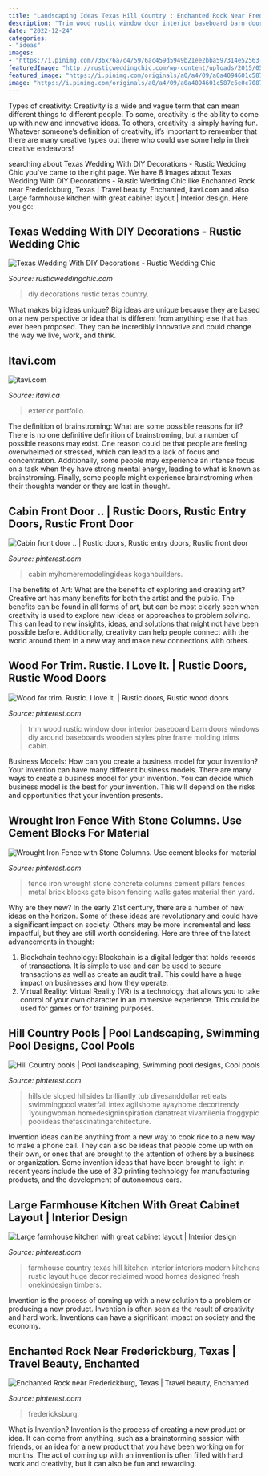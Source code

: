 ```yaml
---
title: "Landscaping Ideas Texas Hill Country : Enchanted Rock Near Frederickburg, Texas"
description: "Trim wood rustic window door interior baseboard barn doors windows diy around baseboards wooden styles pine frame molding trims cabin"
date: "2022-12-24"
categories:
- "ideas"
images:
- "https://i.pinimg.com/736x/6a/c4/59/6ac459d5949b21ee2bba597314e52563--texas.jpg"
featuredImage: "http://rusticweddingchic.com/wp-content/uploads/2015/05/Frankel_Clemence_Kelly_Hornberger_Photography_wedding1524_low.jpg"
featured_image: "https://i.pinimg.com/originals/a0/a4/09/a0a4094601c587c6e0c7087f85042a91.jpg"
image: "https://i.pinimg.com/originals/a0/a4/09/a0a4094601c587c6e0c7087f85042a91.jpg"
---
```



Types of creativity:
Creativity is a wide and vague term that can mean different things to different people. To some, creativity is the ability to come up with new and innovative ideas. To others, creativity is simply having fun. Whatever someone’s definition of creativity, it’s important to remember that there are many creative types out there who could use some help in their creative endeavors!

	

		
searching about Texas Wedding With DIY Decorations - Rustic Wedding Chic you've came to the right page. We have 8 Images about Texas Wedding With DIY Decorations - Rustic Wedding Chic like Enchanted Rock near Frederickburg, Texas | Travel beauty, Enchanted, itavi.com and also Large farmhouse kitchen with great cabinet layout | Interior design. Here you go:
		
    
## Texas Wedding With DIY Decorations - Rustic Wedding Chic

<img loading=lazy src="http://rusticweddingchic.com/wp-content/uploads/2015/05/Frankel_Clemence_Kelly_Hornberger_Photography_wedding1524_low.jpg" onerror="this.onerror=null;this.src='https://tse1.mm.bing.net/th?id=OIP.XZZUPK9IbViJZzvm7j99DwHaLG&amp;pid=15.1';" alt="Texas Wedding With DIY Decorations - Rustic Wedding Chic">

_Source: rusticweddingchic.com_

>diy decorations rustic texas country. 

	

What makes big ideas unique?
Big ideas are unique because they are based on a new perspective or idea that is different from anything else that has ever been proposed. They can be incredibly innovative and could change the way we live, work, and think.

    
## Itavi.com

<img loading=lazy src="http://www.itavi.ca/wp-content/uploads/2014/03/IMG_1948.jpg" onerror="this.onerror=null;this.src='https://tse3.mm.bing.net/th?id=OIP.0kqp91lWCRUJ_PmgKx50mQAAAA&amp;pid=15.1';" alt="itavi.com">

_Source: itavi.ca_

>exterior portfolio. 

	

The definition of brainstroming: What are some possible reasons for it?
There is no one definitive definition of brainstroming, but a number of possible reasons may exist. One reason could be that people are feeling overwhelmed or stressed, which can lead to a lack of focus and concentration. Additionally, some people may experience an intense focus on a task when they have strong mental energy, leading to what is known as brainstroming. Finally, some people might experience brainstroming when their thoughts wander or they are lost in thought.

    
## Cabin Front Door .. | Rustic Doors, Rustic Entry Doors, Rustic Front Door

<img loading=lazy src="https://i.pinimg.com/originals/a0/a4/09/a0a4094601c587c6e0c7087f85042a91.jpg" onerror="this.onerror=null;this.src='https://tse3.mm.bing.net/th?id=OIP.gvvDbdXc-XkbZ9qmDmbd_QHaKX&amp;pid=15.1';" alt="Cabin front door .. | Rustic doors, Rustic entry doors, Rustic front door">

_Source: pinterest.com_

>cabin myhomeremodelingideas koganbuilders. 

	

The benefits of Art: What are the benefits of exploring and creating art?
Creative art has many benefits for both the artist and the public. The benefits can be found in all forms of art, but can be most clearly seen when creativity is used to explore new ideas or approaches to problem solving. This can lead to new insights, ideas, and solutions that might not have been possible before. Additionally, creativity can help people connect with the world around them in a new way and make new connections with others.

    
## Wood For Trim. Rustic. I Love It. | Rustic Doors, Rustic Wood Doors

<img loading=lazy src="https://i.pinimg.com/originals/57/47/38/57473893792620e96af1f5eaf746dbbe.jpg" onerror="this.onerror=null;this.src='https://tse4.mm.bing.net/th?id=OIP.8sB4flZAFFjOCpIjSAZLnwHaJ6&amp;pid=15.1';" alt="Wood for trim. Rustic. I love it. | Rustic doors, Rustic wood doors">

_Source: pinterest.com_

>trim wood rustic window door interior baseboard barn doors windows diy around baseboards wooden styles pine frame molding trims cabin. 

	

Business Models: How can you create a business model for your invention?
Your invention can have many different business models. There are many ways to create a business model for your invention. You can decide which business model is the best for your invention. This will depend on the risks and opportunities that your invention presents.

    
## Wrought Iron Fence With Stone Columns. Use Cement Blocks For Material

<img loading=lazy src="https://i.pinimg.com/736x/5a/e2/8d/5ae28d5966819f3cd27a341f46981a5b--concrete-fence-metal-fence.jpg?b=t" onerror="this.onerror=null;this.src='https://tse2.mm.bing.net/th?id=OIP.Jna1T8RohuwnITKN7_9oSgHaFN&amp;pid=15.1';" alt="Wrought Iron Fence with Stone Columns. Use cement blocks for material">

_Source: pinterest.com_

>fence iron wrought stone concrete columns cement pillars fences metal brick blocks gate bison fencing walls gates material then yard. 

	

Why are they new?
In the early 21st century, there are a number of new ideas on the horizon. Some of these ideas are revolutionary and could have a significant impact on society. Others may be more incremental and less impactful, but they are still worth considering. Here are three of the latest advancements in thought: 
1) Blockchain technology: Blockchain is a digital ledger that holds records of transactions. It is simple to use and can be used to secure transactions as well as create an audit trail. This could have a huge impact on businesses and how they operate. 
2) Virtual Reality: Virtual Reality (VR) is a technology that allows you to take control of your own character in an immersive experience. This could be used for games or for training purposes.

    
## Hill Country Pools | Pool Landscaping, Swimming Pool Designs, Cool Pools

<img loading=lazy src="https://i.pinimg.com/736x/06/f5/bf/06f5bf90e23ae042840930f74a3ec190.jpg" onerror="this.onerror=null;this.src='https://tse4.mm.bing.net/th?id=OIP.0avkaj0Rot_O6WbyHxP9AAAAAA&amp;pid=15.1';" alt="Hill Country pools | Pool landscaping, Swimming pool designs, Cool pools">

_Source: pinterest.com_

>hillside sloped hillsides brilliantly tub divesanddollar retreats swimmingpool waterfall intex agilshome ayayhome decortrendy 1youngwoman homedesigninspiration danatreat vivamilenia froggypic poolideas thefascinatingarchitecture. 

	

Invention ideas can be anything from a new way to cook rice to a new way to make a phone call. They can also be ideas that people come up with on their own, or ones that are brought to the attention of others by a business or organization. Some invention ideas that have been brought to light in recent years include the use of 3D printing technology for manufacturing products, and the development of autonomous cars.

    
## Large Farmhouse Kitchen With Great Cabinet Layout | Interior Design

<img loading=lazy src="https://i.pinimg.com/736x/04/b2/2c/04b22c79789a2a0eee9def0e2d1979de.jpg" onerror="this.onerror=null;this.src='https://tse1.mm.bing.net/th?id=OIP.Mrk-QAPkaQ75SxJ7kTycJgHaE8&amp;pid=15.1';" alt="Large farmhouse kitchen with great cabinet layout | Interior design">

_Source: pinterest.com_

>farmhouse country texas hill kitchen interior interiors modern kitchens rustic layout huge decor reclaimed wood homes designed fresh onekindesign timbers. 

	

Invention is the process of coming up with a new solution to a problem or producing a new product. Invention is often seen as the result of creativity and hard work. Inventions can have a significant impact on society and the economy.

    
## Enchanted Rock Near Frederickburg, Texas | Travel Beauty, Enchanted

<img loading=lazy src="https://i.pinimg.com/736x/6a/c4/59/6ac459d5949b21ee2bba597314e52563--texas.jpg" onerror="this.onerror=null;this.src='https://tse3.mm.bing.net/th?id=OIP.byRidBMSkdl1Apj3Wm7pRgHaHa&amp;pid=15.1';" alt="Enchanted Rock near Frederickburg, Texas | Travel beauty, Enchanted">

_Source: pinterest.com_

>fredericksburg. 

	

What is Invention?
Invention is the process of creating a new product or idea. It can come from anything, such as a brainstorming session with friends, or an idea for a new product that you have been working on for months. The act of coming up with an invention is often filled with hard work and creativity, but it can also be fun and rewarding.

